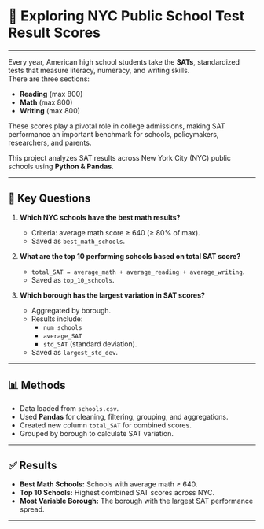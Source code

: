 # 🏫 Exploring NYC Public School Test Result Scores  
---

Every year, American high school students take the **SATs**, standardized tests that measure literacy, numeracy, and writing skills.  
There are three sections:  

- **Reading** (max 800)  
- **Math** (max 800)  
- **Writing** (max 800)  

These scores play a pivotal role in college admissions, making SAT performance an important benchmark for schools, policymakers, researchers, and parents.  

This project analyzes SAT results across New York City (NYC) public schools using **Python & Pandas**.  

---

## 📌 Key Questions  

1. **Which NYC schools have the best math results?**  
   - Criteria: average math score ≥ 640 (≥ 80% of max).  
   - Saved as `best_math_schools`.  

2. **What are the top 10 performing schools based on total SAT score?**  
   - `total_SAT = average_math + average_reading + average_writing`.  
   - Saved as `top_10_schools`.  

3. **Which borough has the largest variation in SAT scores?**  
   - Aggregated by borough.  
   - Results include:  
     - `num_schools`  
     - `average_SAT`  
     - `std_SAT` (standard deviation).  
   - Saved as `largest_std_dev`.  

---

## 📊 Methods  

- Data loaded from `schools.csv`.  
- Used **Pandas** for cleaning, filtering, grouping, and aggregations.  
- Created new column `total_SAT` for combined scores.  
- Grouped by borough to calculate SAT variation.  

---

## ✅ Results  

- **Best Math Schools:** Schools with average math ≥ 640.  
- **Top 10 Schools:** Highest combined SAT scores across NYC.  
- **Most Variable Borough:** The borough with the largest SAT performance spread.  

---


